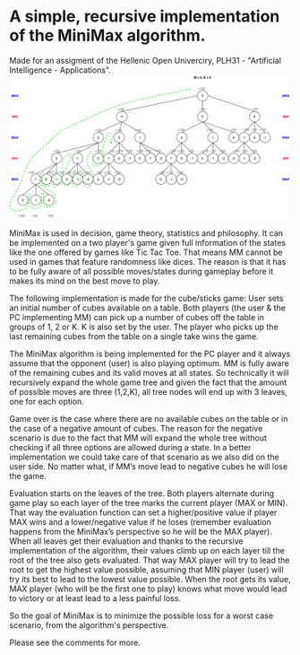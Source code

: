 # A simple, recursive implementation of the MiniMax algorithm.
Made for an assigment of the Hellenic Open Univerciry, PLH31 - "Artificial Intelligence - Applications".
![alt text](https://github.com/savvasio/MiniMax/blob/master/MiniMax-tree.png?raw=true)

MiniMax is used in decision, game theory, statistics and philosophy.
It can be implemented on a two player's game given full information of the states like the one offered by games like Tic Tac Toe. 
That means MM cannot be used in games that feature randomness like dices. 
The reason is that it has to be fully aware of all possible moves/states during gameplay before it makes its mind on the best move to play.

The following implementation is made for the cube/sticks game: 
User sets an initial number of cubes available on a table. Both players (the user & the PC implementing MM) can pick up a number of 
cubes off the table in groups of 1, 2 or K. K is also set by the user. 
The player who picks up the last remaining cubes from the table on a single take wins the game.

The MiniMax algorithm is being implemented for the PC player and it always assume that the opponent (user) is also playing optimum. 
MM is fully aware of the remaining cubes and its valid moves at all states. So technically it will recursively expand the whole game tree and given the fact that the amount of possible moves are three (1,2,K), all tree nodes will end up with 3 leaves, one for each option.

Game over is the case where there are no available cubes on the table or in the case of a negative amount of cubes. The reason for the negative scenario is due to the fact that MM will expand the whole tree without checking if all three options are allowed during a state. 
In a better implementation we could take care of that scenario as we also did on the user side. 
No matter what, if MM’s move lead to negative cubes he will lose the game.

Evaluation starts on the leaves of the tree. Both players alternate during game play so each layer of the tree marks the current player (MAX or MIN). That way the evaluation function can set a higher/positive value if player MAX wins and a lower/negative value if he loses (remember evaluation happens from the MiniMax’s perspective so he will be the MAX player). When all leaves get their evaluation and thanks to the recursive implementation of the algorithm, their values climb up on each layer till the root of the tree also gets evaluated. That way MAX player will try to lead the root to get the highest value possible, assuming that MIN player (user) will try its best to lead to the lowest value possible. When the root gets its value, MAX player (who will be the first one to play) knows what move would lead to victory or at least lead to a less painful loss.

So the goal of MiniMax is to minimize the possible loss for a worst case scenario, from the algorithm's perspective.

Please see the comments for more.